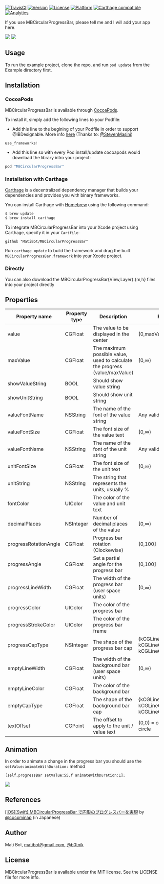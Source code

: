 [![TravisCI](https://travis-ci.org/MatiBot/MBCircularProgressBar.svg)](https://travis-ci.org/MatiBot/MBCircularProgressBar)
[![Version](https://img.shields.io/cocoapods/v/MBCircularProgressBar.svg?style=flat)](http://cocoapods.org/pods/MBCircularProgressBar)
[![License](https://img.shields.io/cocoapods/l/MBCircularProgressBar.svg?style=flat)](http://cocoapods.org/pods/MBCircularProgressBar)
[![Platform](https://img.shields.io/cocoapods/p/MBCircularProgressBar.svg?style=flat)](http://cocoapods.org/pods/MBCircularProgressBar)
[![Carthage compatible](https://img.shields.io/badge/Carthage-compatible-4BC51D.svg?style=flat)](https://github.com/Carthage/Carthage)
[![Analytics](https://ga-beacon.appspot.com/UA-66922648-1/matibot/MBCircularProgressBar?pixel)](https://github.com/matibot/MBCircularProgressBar)

If you use MBCircularProgressBar, please tell me and I will add your app here.


![](https://raw.github.com/matibot/MBCircularProgressBar/0.2/Readme/example.png)
![](https://raw.github.com/matibot/MBCircularProgressBar/0.2/Readme/MBCircularProgressBar.gif)

## Usage

To run the example project, clone the repo, and run `pod update` from the Example directory first.

## Installation

### CocoaPods

MBCircularProgressBar is available through [CocoaPods](http://cocoapods.org).

To install it, simply add the following lines to your Podfile:

* Add this line to the begining of your Podfile in order to support @IBDesignable. More info [here](http://blog.cocoapods.org/CocoaPods-0.36/) (Thanks to: [@StevenMasini](https://github.com/StevenMasini))

```ruby
use_frameworks!
```

* Add this line so with every Pod install/update cocoapods would download the library intro your project:

```ruby
pod "MBCircularProgressBar"
```

### Installation with Carthage

[Carthage](https://github.com/Carthage/Carthage) is a decentralized dependency manager that builds your dependencies and provides you with binary frameworks.

You can install Carthage with [Homebrew](http://brew.sh/) using the following command:

```bash
$ brew update
$ brew install carthage
```

To integrate MBCircularProgressBar into your Xcode project using Carthage, specify it in your `Cartfile`:

```ogdl
github "MatiBot/MBCircularProgressBar"
```

Run `carthage update` to build the framework and drag the built `MBCircularProgressBar.framework` into your Xcode project.


### Directly

You can also download the MBCircularProgressBar{View,Layer}.{m,h} files into your project directly


## Properties

Property name | Property type | Description | Range
------------ | ------------- | ------------- | -------------
value | CGFloat | The value to be displayed in the center | [0,maxValue]
maxValue | CGFloat | The maximum possible value, used to calculate the progress (value/maxValue)  | [0,∞)
showValueString | BOOL | Should show value string |
showUnitString | BOOL | Should show unit string |
valueFontName | NSString | The name of the font of the value string | Any valid font name
valueFontSize | CGFloat | The font size of the value text  | [0,∞)
valueFontName | NSString | The name of the font of the unit string | Any valid font name
unitFontSize | CGFloat | The font size of the unit text | [0,∞)
unitString | NSString | The string that represents the units, usually % |
fontColor | UIColor | The color of the value and unit text |
decimalPlaces | NSInteger | Number of decimal places of the value | [0,∞)
progressRotationAngle | CGFloat | Progress bar rotation (Clockewise)| [0,100]
progressAngle | CGFloat | Set a partial angle for the progress bar | [0,100]
progressLineWidth | CGFloat | The width of the progress bar (user space units)  | [0,∞)
progressColor | UIColor | The color of the progress bar |
progressStrokeColor | UIColor | The color of the progress bar frame  |
progressCapType | NSInteger | The shape of the progress bar cap | {kCGLineCapButt=0, kCGLineCapRound=1, kCGLineCapSquare=2}
emptyLineWidth | CGFloat | The width of the background bar (user space units) | [0,∞)
emptyLineColor | CGFloat | The color of the background bar |
emptyCapType | CGFloat | The shape of the background bar cap | {kCGLineCapButt=0, kCGLineCapRound=1, kCGLineCapSquare=2}
textOffset | CGPoint | The offset to apply to the unit / value text | (0,0) = center of the circle

## Animation

In order to animate a change in the progress bar you should use the `setValue:animateWithDuration:` method

```objc
[self.progressBar setValue:55.f animateWithDuration:1];
```
![](https://raw.github.com/matibot/MBCircularProgressBar/master/Readme/animation.gif)

## References

[[iOS][Swift] MBCircularProgressBar で円形のプログレスバーを実現](http://dev.classmethod.jp/smartphone/mbcircularprogressbar/)  by [@cocominap](https://twitter.com/cocominap) (in Japanese)

## Author

Mati Bot, matibot@gmail.com, [@b0tnik](https://twitter.com/b0tnik)

## License

MBCircularProgressBar is available under the MIT license. See the LICENSE file for more info.
